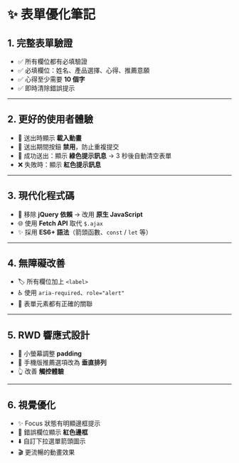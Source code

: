 # ✨ 表單優化筆記

## 1. 完整表單驗證

- ✅ 所有欄位都有必填驗證
- ✅ 必填欄位：姓名、產品選擇、心得、推薦意願
- ✅ 心得至少需要 **10 個字**
- ✅ 即時清除錯誤提示

---

## 2. 更好的使用者體驗

- 🚀 送出時顯示 **載入動畫**
- 🚫 送出期間按鈕 **禁用**，防止重複提交
- 🎉 成功送出：顯示 **綠色提示訊息** → 3 秒後自動清空表單
- ❌ 失敗時：顯示 **紅色提示訊息**

---

## 3. 現代化程式碼

- 🔄 移除 **jQuery 依賴** → 改用 **原生 JavaScript**
- 🌐 使用 **Fetch API** 取代 `$.ajax`
- ✨ 採用 **ES6+ 語法**（箭頭函數、`const` / `let` 等）

---

## 4. 無障礙改善

- 🏷️ 所有欄位加上 `<label>`
- ♿ 使用 `aria-required`、`role="alert"`
- 🔗 表單元素都有正確的關聯

---

## 5. RWD 響應式設計

- 📱 小螢幕調整 **padding**
- 📲 手機版推薦選項改為 **垂直排列**
- 👆 改善 **觸控體驗**

---

## 6. 視覺優化

- ✨ Focus 狀態有明顯邊框提示
- 🔴 錯誤欄位顯示 **紅色邊框**
- ⬇️ 自訂下拉選單箭頭圖示
- 🎬 更流暢的動畫效果
